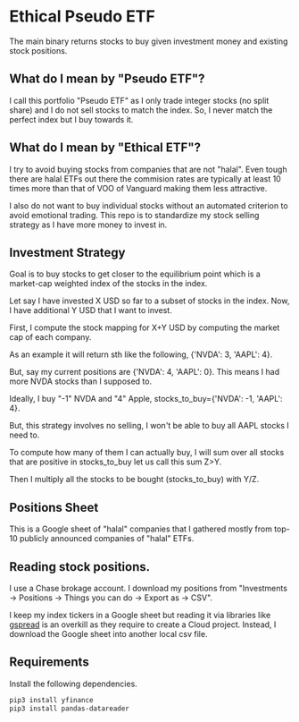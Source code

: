
# Ethical Pseudo ETF

The main binary returns stocks to buy given investment money and existing stock positions.

## What do I mean by "Pseudo ETF"?

I call this portfolio "Pseudo ETF" as I only trade integer stocks (no split share) and I do not sell stocks to match the index. So, I never match the perfect index but I buy towards it.

## What do I mean by "Ethical ETF"?

I try to avoid buying stocks from companies that are not "halal". Even tough there are halal ETFs out there the commision rates are typically at least 10 times more than that of VOO of Vanguard making them less attractive.

I also do not want to buy individual stocks without an automated criterion to avoid emotional trading. This repo is to standardize my stock selling strategy as I have more money to invest in.

## Investment Strategy

Goal is to buy stocks to get closer to the equilibrium point which is a market-cap weighted index of the stocks in the index.

Let say I have invested X USD so far to a subset of stocks in the index. Now, I have additional Y USD that I want to invest.

First, I compute the stock mapping for X+Y USD by computing the market cap of each company.

As an example it will return sth like the following, {'NVDA': 3, 'AAPL': 4}.

But, say my current positions are {'NVDA': 4, 'AAPL': 0}. This means I had more NVDA stocks than I supposed to.

Ideally, I buy "-1" NVDA and "4" Apple, stocks_to_buy={'NVDA': -1, 'AAPL': 4}.

But, this strategy involves no selling, I won't be able to buy all AAPL stocks I need to.

To compute how many of them I can actually buy, I will sum over all stocks that are positive in stocks_to_buy let us call this sum Z>Y.

Then I multiply all the stocks to be bought (stocks_to_buy) with Y/Z.

## Positions Sheet

This is a Google sheet of "halal" companies that I gathered mostly from top-10 publicly announced companies of "halal" ETFs.

## Reading stock positions.

I use a Chase brokage account. I download my positions from "Investments -> Positions -> Things you can do -> Export as -> CSV".

I keep my index tickers in a Google sheet but reading it via libraries like [gspread](https://docs.gspread.org/en/v6.0.0/) is an overkill as they require to create a Cloud project. Instead, I download the Google sheet into another local csv file.

## Requirements

Install the following dependencies.

```bash
pip3 install yfinance
pip3 install pandas-datareader
```
